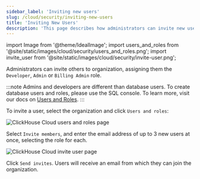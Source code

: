 ```yaml
---
sidebar_label: 'Inviting new users'
slug: /cloud/security/inviting-new-users
title: 'Inviting New Users'
description: 'This page describes how administrators can invite new users to their organisation and assign roles to them'
---
```


import Image from '@theme/IdealImage';
import users_and_roles from '@site/static/images/cloud/security/users_and_roles.png';
import invite_user from '@site/static/images/cloud/security/invite-user.png';

Administrators can invite others to organization, assigning them the `Developer`, `Admin` or `Billing Admin` role.

:::note
Admins and developers are different than database users. To create database users and roles, please use the SQL console. To learn more, visit our docs on [Users and Roles](/cloud/security/cloud-access-management).
:::

To invite a user, select the organization and click `Users and roles`:

<Image img={users_and_roles} size="md" alt="ClickHouse Cloud users and roles page" />

<br />

Select `Invite members`, and enter the email address of up to 3 new users at once, selecting the role for each.

<Image img={invite_user} size="md" alt="ClickHouse Cloud invite user page" />

<br />

Click `Send invites`. Users will receive an email from which they can join the organization.
